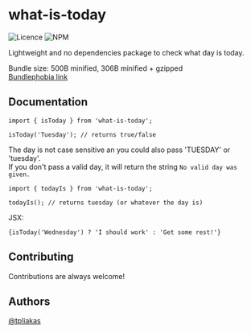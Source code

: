 # what-is-today

![Licence](https://img.shields.io/npm/l/what-is-today?style=for-the-badge)
![NPM](https://img.shields.io/npm/v/what-is-today?style=for-the-badge)

Lightweight and no dependencies package to check what day is today.

Bundle size: 500B minified, 306B minified + gzipped\
[Bundlephobia link](https://bundlephobia.com/package/what-is-today@1.0.3)

## Documentation
```
import { isToday } from 'what-is-today';

isToday('Tuesday'); // returns true/false
```

The day is not case sensitive an you could also pass 'TUESDAY' or 'tuesday'.\
If you don't pass a valid day, it will return the string `No valid day was given.`

```
import { todayIs } from 'what-is-today';

todayIs(); // returns tuesday (or whatever the day is)
```

JSX:
```
{isToday('Wednesday') ? 'I should work' : 'Get some rest!'}
```
## Contributing

Contributions are always welcome!

## Authors

[@tpliakas](https://www.github.com/tpliakas)